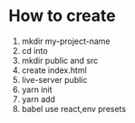 # How to create

1. mkdir my-project-name
2. cd into
3. mkdir public and src
4. create index.html
5. live-server public
6. yarn init
7. yarn add
6. babel use react,env presets



